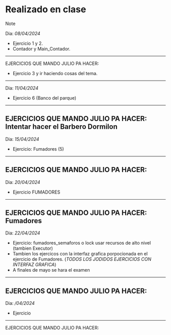 # Realizado en clase

>[!NOTE]
> Dia: *_08/04/2024_* 
> - Ejercicio 1 y 2.
> - Contador y Main_Contador.
> ----------
> EJERCICIOS QUE MANDO JULIO PA HACER:
>  - Ejercicio 3 y ir haciendo cosas del tema.
> ----------
> Dia: *_11/04/2024_* 
> - Ejercicio 6 (Banco del parque)
> ----------
> EJERCICIOS QUE MANDO JULIO PA HACER:
> Intentar hacer el Barbero Dormilon
> ----------
> Dia: *_15/04/2024_* 
> - Ejercicio: Fumadores (5)
> ----------
> EJERCICIOS QUE MANDO JULIO PA HACER:
> ----------
> Dia: *_20/04/2024_* 
> - Ejercicio FUMADORES
> ----------
> EJERCICIOS QUE MANDO JULIO PA HACER: Fumadores
> ----------
> Dia: *_22/04/2024_* 
> - Ejercicio: fumadores_semaforos o lock usar recursos de alto nivel (tambien Executor)
> - Tambien los ejercicos con la interfaz grafica porpocionada en el ejercicio de Fumadores. (_TODOS LOS JODIDOS EJERCICIOS CON INTERFAZ GRAFICA_)
> - A finales de mayo se hara el examen
> ----------
> EJERCICIOS QUE MANDO JULIO PA HACER: 
> ----------
> Dia: *_/04/2024_* 
> - Ejercicio 
> ----------
> EJERCICIOS QUE MANDO JULIO PA HACER: 


